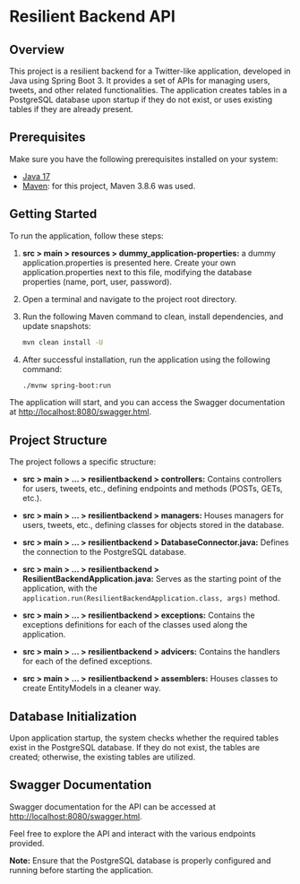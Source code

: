 # Resilient Backend API

## Overview

This project is a resilient backend for a Twitter-like application, developed in Java using Spring Boot 3. It provides a set of APIs for managing users, tweets, and other related functionalities. The application creates tables in a PostgreSQL database upon startup if they do not exist, or uses existing tables if they are already present.

## Prerequisites

Make sure you have the following prerequisites installed on your system:

- [Java 17](https://www.oracle.com/java/technologies/javase/jdk17-archive-downloads.html)
- [Maven](https://maven.apache.org/): for this project, Maven 3.8.6 was used.

## Getting Started

To run the application, follow these steps:
1. **src > main > resources > dummy_application-properties:** a dummy application.properties is presented here. Create your own application.properties next to this file, modifying the database properties (name, port, user, password).
2. Open a terminal and navigate to the project root directory.
3. Run the following Maven command to clean, install dependencies, and update snapshots:

    ```bash
    mvn clean install -U
    ```

4. After successful installation, run the application using the following command:

    ```bash
    ./mvnw spring-boot:run
    ```

The application will start, and you can access the Swagger documentation at [http://localhost:8080/swagger.html](http://localhost:8080/swagger.html).

## Project Structure

The project follows a specific structure:

- **src > main > ... > resilientbackend > controllers:** Contains controllers for users, tweets, etc., defining endpoints and methods (POSTs, GETs, etc.).

- **src > main > ... > resilientbackend > managers:** Houses managers for users, tweets, etc., defining classes for objects stored in the database.

- **src > main > ... > resilientbackend > DatabaseConnector.java:** Defines the connection to the PostgreSQL database.

- **src > main > ... > resilientbackend > ResilientBackendApplication.java:** Serves as the starting point of the application, with the `application.run(ResilientBackendApplication.class, args)` method.

- **src > main > ... > resilientbackend > exceptions:** Contains the exceptions definitions for each of the classes used along the application.

- **src > main > ... > resilientbackend > advicers:** Contains the handlers for each of the defined exceptions.

- **src > main > ... > resilientbackend > assemblers:** Houses classes to create EntityModels in a cleaner way.

## Database Initialization

Upon application startup, the system checks whether the required tables exist in the PostgreSQL database. If they do not exist, the tables are created; otherwise, the existing tables are utilized.

## Swagger Documentation

Swagger documentation for the API can be accessed at [http://localhost:8080/swagger.html](http://localhost:8080/swagger.html).

Feel free to explore the API and interact with the various endpoints provided.

**Note:** Ensure that the PostgreSQL database is properly configured and running before starting the application.
